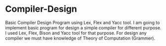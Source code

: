 # Compiler-Design
Basic Compiler Design Program using Lex, Flex and Yacc tool.
I am going to implement basic program for design a simple compiler for different purpose.
I used Lex, Flex, Bison and Yacc tool for that purpose. For design any compiler we must have knowledge of Theory of Computation (Grammer).
